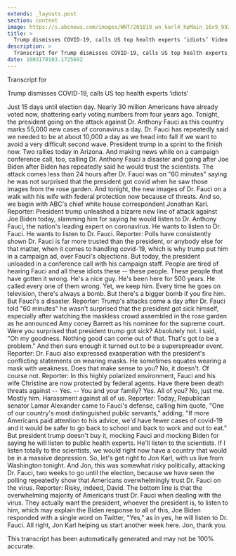 ```yaml
--- 
extends: _layouts.post 
section: content 
image: https://s.abcnews.com/images/WNT/201019_wn_karl4_hpMain_16x9_992.jpg 
title: > 
  Trump dismisses COVID-19, calls US top health experts ‘idiots’ Video 
description: > 
  Transcript for Trump dismisses COVID-19, calls US top health experts ‘idiots’Just 15 days until election day.And tonight, the new images of Dr. Fauci on a walk with his wife with federal protection now because of threats.Reporter: Dr. Fauci also expressed exasperation with the president's conflicting statements on wearing masks.But president trump doesn't buy it, mocking Fauci and mocking Biden for saying he will listen to public health experts.The bottom line is that the overwhelming majority of Americans trust Dr. Fauci when dealing with the virus. 
date: 1603170103.1725602 
--- 
```

<div><p class="_title">Transcript for <p> Trump dismisses COVID-19, calls US top health experts &#8216;idiots&#8217;</p></p>
                                                <p class="_text">
                                                    Just 15 days until election day. Nearly 30 million Americans have already voted now, shattering early voting numbers from four years ago. Tonight, the president going on the attack against Dr. Anthony Fauci as this country marks 55,000 new cases of coronavirus a day. Dr. Fauci has repeatedly said we needed to be at about 10,000 a day as we head into fall if we want to avoid a very difficult second wave. President trump in a sprint to the finish now. Two rallies today in Arizona. And making news while on a campaign conference call, too, calling Dr. Anthony Fauci a disaster and going after Joe Biden after Biden has repeatedly said he would trust the scientists. The attack comes less than 24 hours after Dr. Fauci was on "60 minutes" saying he was not surprised that the president got covid when he saw those images from the rose garden. And tonight, the new images of Dr. Fauci on a walk with his wife with federal protection now because of threats. And so, we begin with ABC's chief white house correspondent Jonathan Karl. Reporter: President trump unleashed a bizarre new line of attack against Joe Biden today, slamming him for saying he would listen to Dr. Anthony Fauci, the nation's leading expert on coronavirus. He wants to listen to Dr. Fauci. He wants to listen to Dr. Fauci. Reporter: Polls have consistently shown Dr. Fauci is far more trusted than the president, or anybody else for that matter, when it comes to handling covid-19, which is why trump put him in a campaign ad, over Fauci's objections. But today, the president unloaded in a conference call with his campaign staff. People are tired of hearing Fauci and all these idiots these -- these people. These people that have gotten it wrong. He's a nice guy. He's been here for 500 years. He called every one of them wrong. Yet, we keep him. Every time he goes on television, there's always a bomb. But there's a bigger bomb if you fire him. But Fauci's a disaster. Reporter: Trump's attacks come a day after Dr. Fauci told "60 minutes" he wasn't surprised that the president got sick himself, especially after watching the maskless crowd assembled in the rose garden as he announced Amy coney Barrett as his nominee for the supreme court. Were you surprised that president trump got sick? Absolutely not. I said, "Oh my goodness. Nothing good can come out of that. That's got to be a problem." And then sure enough it turned out to be a superspreader event. Reporter: Dr. Fauci also expressed exasperation with the president's conflicting statements on wearing masks. He sometimes equates wearing a mask with weakness. Does that make sense to you? No, it doesn't. Of course not. Reporter: In this highly polarized environment, Fauci and his wife Christine are now protected by federal agents. Have there been death threats against -- Yes. -- You and your family? Yes. All of you? No, just me. Mostly him. Harassment against all of us. Reporter: Today, Republican senator Lamar Alexander came to Fauci's defense, calling him quote, "One of our country's most distinguished public servants," adding, "If more Americans paid attention to his advice, we'd have fewer cases of covid-19 and it would be safer to go back to school and back to work and out to eat." But president trump doesn't buy it, mocking Fauci and mocking Biden for saying he will listen to public health experts. He'll listen to the scientists. If I listen totally to the scientists, we would right now have a country that would be in a massive depression. So, let's get right to Jon Karl, with us live from Washington tonight. And Jon, this was somewhat risky politically, attacking Dr. Fauci, two weeks to go until the election, because we have seen the polling repeatedly show that Americans overwhelmingly trust Dr. Fauci on the virus. Reporter: Risky, indeed, David. The bottom line is that the overwhelming majority of Americans trust Dr. Fauci when dealing with the virus. They actually want the president, whoever the president is, to listen to him, which may explain the Biden response to all of this, Joe Biden responded with a single word on Twitter, "Yes," as in yes, he will listen to Dr. Fauci. All right, Jon Karl helping us start another week here. Jon, thank you. 
                                                </p>
                                                <p class="disclaimer">This transcript has been automatically generated and may not be 100% accurate.</p>
                                            </div>